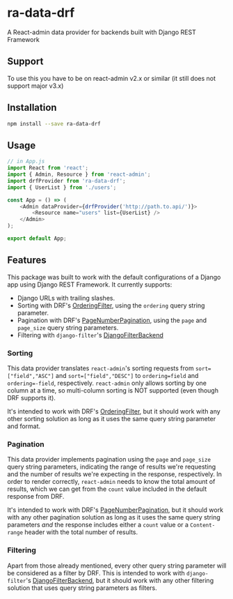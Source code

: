# ra-data-drf
A React-admin data provider for backends built with Django REST Framework

## Support
To use this you have to be on react-admin v2.x or similar (it still does not support major v3.x)

## Installation

```sh
npm install --save ra-data-drf
```

## Usage

```js
// in App.js
import React from 'react';
import { Admin, Resource } from 'react-admin';
import drfProvider from 'ra-data-drf';
import { UserList } from './users';

const App = () => (
    <Admin dataProvider={drfProvider('http://path.to.api/')}>
        <Resource name="users" list={UserList} />
    </Admin>
);

export default App;
```

## Features

This package was built to work with the default configurations of a Django app using Django REST Framework. It currently supports:

* Django URLs with trailing slashes.
* Sorting with DRF's [OrderingFilter](https://www.django-rest-framework.org/api-guide/filtering/#orderingfilter), using the `ordering` query string parameter.
* Pagination with DRF's [PageNumberPagination](https://www.django-rest-framework.org/api-guide/pagination/#pagenumberpagination), using the `page` and `page_size` query string parameters.
* Filtering with `django-filter`'s [DjangoFilterBackend](https://www.django-rest-framework.org/api-guide/filtering/#djangofilterbackend)


### Sorting

This data provider translates `react-admin`'s sorting requests from `sort=["field","ASC"]` and `sort=["field","DESC"]` to `ordering=field` and `ordering=-field`, respectively. `react-admin` only allows sorting by one column at a time, so multi-column sorting is NOT supported (even though DRF supports it).

 It's intended to work with DRF's [OrderingFilter](https://www.django-rest-framework.org/api-guide/filtering/#orderingfilter), but it should work with any other sorting solution as long as it uses the same query string parameter and format.


### Pagination

This data provider implements pagination using the `page` and `page_size` query string parameters, indicating the range of results we're requesting and the number of results we're expecting in the response, respectively. In order to render correctly, `react-admin` needs to know the total amount of results, which we can get from the `count` value included in the default response from DRF.

 It's intended to work with DRF's [PageNumberPagination](https://www.django-rest-framework.org/api-guide/pagination/#pagenumberpagination), but it should work with any other pagination solution as long as it uses the same query string parameters _and_ the response includes either a `count` value or a `Content-range` header with the total number of results.


### Filtering

Apart from those already mentioned, every other query string parameter will be considered as a filter by DRF. This is intended to work with `django-filter`'s [DjangoFilterBackend](https://www.django-rest-framework.org/api-guide/filtering/#djangofilterbackend), but it should work with any other filtering solution that uses query string parameters as filters.
